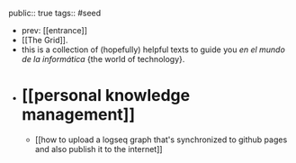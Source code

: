 public:: true
tags:: #seed

- prev: [[entrance]]
- [[The Grid]].
- this is a collection of (hopefully) helpful texts to guide you *en el mundo de la informática* {the world of technology}.
- # [[personal knowledge management]]
	- [[how to upload a logseq graph that's synchronized to github pages and also publish it to the internet]]